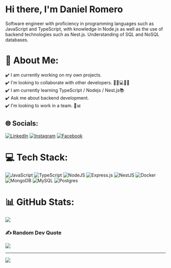 # Hi there, I'm Daniel Romero
Software engineer with proficiency in programming languages such as JavaScript and TypeScript, with knowledge in Node.js as well as the use of backend technologies such as Nest.js. Understanding of SQL and NoSQL databases.

# 💫 About Me:
✔️ I am currently working on my own projects. <br>✔️ I'm looking to collaborate with other developers. 👨‍💻💻👨‍💻<br>✔️ I am currently learning TypeScript / Nodejs / Nest.js📚<br>✔️ Ask me about backend development. <br>✔️ I'm looking to work in a team. 💼📊


## 🌐 Socials:
[![LinkedIn](https://img.shields.io/badge/LinkedIn-%230077B5.svg?logo=linkedin&logoColor=white)](https://linkedin.com/in/daniel-romero-4b750323b) 
[![Instagram](https://img.shields.io/badge/Instagram-%23E4405F.svg?logo=Instagram&logoColor=white)](https://instagram.com/daromerof) 
[![Facebook](https://img.shields.io/badge/Facebook-%231877F2.svg?logo=Facebook&logoColor=white)](https://facebook.com/eldante02)

# 💻 Tech Stack:
![JavaScript](https://img.shields.io/badge/javascript-%23323330.svg?style=flat&logo=javascript&logoColor=%23F7DF1E) 
![TypeScript](https://img.shields.io/badge/typescript-%23007ACC.svg?style=flat&logo=typescript&logoColor=white) 
![NodeJS](https://img.shields.io/badge/node.js-6DA55F?style=flat&logo=node.js&logoColor=white)
![Express.js](https://img.shields.io/badge/express.js-%23404d59.svg?style=flat&logo=express&logoColor=%2361DAFB) 
![NestJS](https://img.shields.io/badge/nestjs-%23E0234E.svg?style=flat&logo=nestjs&logoColor=white)
![Docker](https://img.shields.io/badge/docker-%230db7ed.svg?style=flat&logo=docker&logoColor=white)
![MongoDB](https://img.shields.io/badge/MongoDB-%234ea94b.svg?style=flat&logo=mongodb&logoColor=white) 
![MySQL](https://img.shields.io/badge/mysql-%2300000f.svg?style=flat&logo=mysql&logoColor=white)
![Postgres](https://img.shields.io/badge/postgres-%23316192.svg?style=flat&logo=postgresql&logoColor=white) 

# 📊 GitHub Stats:
<!--![](https://github-readme-stats.vercel.app/api?username=dromerof&theme=tokyonight&hide_border=true&include_all_commits=false&count_private=false)<br/>
![](https://github-readme-streak-stats.herokuapp.com/?user=dromerof&theme=tokyonight&hide_border=true)<br/>-->
![](https://github-readme-stats.vercel.app/api/top-langs/?username=dromerof&theme=tokyonight&hide_border=true&include_all_commits=false&count_private=false&layout=compact)

### ✍️ Random Dev Quote
![](https://quotes-github-readme.vercel.app/api?type=horizontal&theme=tokyonight)

---
[![](https://visitcount.itsvg.in/api?id=dromerof&icon=0&color=0)](https://visitcount.itsvg.in)

<!-- Proudly created with GPRM ( https://gprm.itsvg.in ) -->
